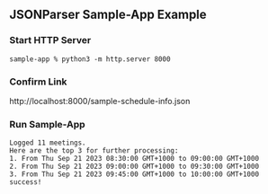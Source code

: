 ## JSONParser Sample-App Example

### Start HTTP Server

```shell
sample-app % python3 -m http.server 8000
```

### Confirm Link

http://localhost:8000/sample-schedule-info.json

### Run Sample-App

```text
Logged 11 meetings.
Here are the top 3 for further processing:
1. From Thu Sep 21 2023 08:30:00 GMT+1000 to 09:00:00 GMT+1000
2. From Thu Sep 21 2023 09:00:00 GMT+1000 to 09:30:00 GMT+1000
3. From Thu Sep 21 2023 09:45:00 GMT+1000 to 10:00:00 GMT+1000
success!
```
